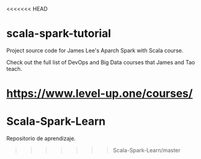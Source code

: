 <<<<<<< HEAD
# scala-spark-tutorial

Project source code for James Lee's Aparch Spark with Scala course.

Check out the full list of DevOps and Big Data courses that James and Tao teach.

https://www.level-up.one/courses/
=======
# Scala-Spark-Learn
Repositorio de aprendizaje.
>>>>>>> Scala-Spark-Learn/master
